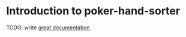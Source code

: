 # Introduction to poker-hand-sorter

TODO: write [great documentation](http://jacobian.org/writing/what-to-write/)
